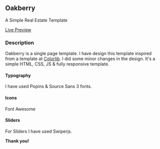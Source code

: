 ## Oakberry

A Simple Real Estate Template

[Live Preview](https://ldnysy8gze5uxjy2d9qk3q.on.drv.tw/Oakberry/)

### Description

Oakberry is a single page template. I have design this template inspired from a template at [Colorlib](https://colorlib.com). I did some minor changes in the design. It's a simple HTML, CSS, JS & fully responsive template.

#### Typography

I have used Popins & Source Sans 3 fonts.

#### Icons

Font Awesome

#### Sliders

For Sliders I have used Swiperjs.

**Thank you!**
